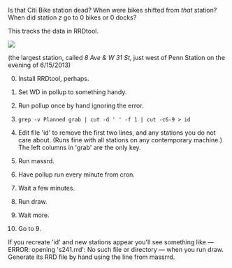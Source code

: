 Is that Citi Bike station dead? When were bikes shifted from _that_
station? When did station _z_ go to 0 bikes or 0 docks?

This tracks the data in RRDtool.

![](https://raw.github.com/ra/leftern/master/s521.png)

(the largest station, called _8 Ave & W 31 St,_ just west of Penn
Station on the evening of 6/15/2013)

0.  Install RRDtool, perhaps.

1.  Set WD in pollup to something handy.

1.  Run pollup once by hand ignoring the error.

2.  ``` grep -v Planned grab | cut -d ' ' -f 1 | cut -c6-9 > id ```

3.  Edit file 'id' to remove the first two lines, and any stations you
    do not care about. (Runs fine with all stations on any contemporary
    machine.) The left columns in 'grab' are the only key.

4.  Run massrd.

5.  Have pollup run every minute from cron.

6.  Wait a few minutes.

7.  Run draw.

8.  Wait more.

9.  Go to 9.

If you recreate 'id' and new stations appear you'll see something like
— ERROR: opening 's241.rrd': No such file or directory — when you run
draw. Generate its RRD file by hand using the line from massrrd.




